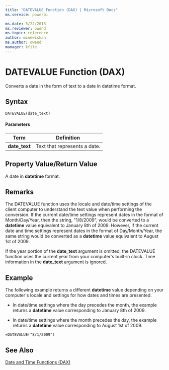 ```yaml
---
title: "DATEVALUE Function (DAX) | Microsoft Docs"
ms.service: powerbi 

ms.date: 5/22/2018
ms.reviewer: owend
ms.topic: reference
author: minewiskan
ms.author: owend
manager: kfile
---
```

# DATEVALUE Function (DAX)
Converts a date in the form of text to a date in datetime format.  
  
## Syntax  
  
```dax
DATEVALUE(date_text)  
```
  
#### Parameters  
  
|Term|Definition|  
|--------|--------------|  
|**date_text**|Text that represents a date.|  
  
## Property Value/Return Value  
A date in **datetime** format.  
  
## Remarks  
The DATEVALUE function uses the locale and date/time settings of the client computer to understand the text value when performing the conversion. If the current date/time settings represent dates in the format of Month/Day/Year, then the string, "1/8/2009", would be converted to a **datetime** value equivalent to January 8th of 2009. However, if the current date and time settings represent dates in the format of Day/Month/Year, the same string would be converted as a **datetime** value equivalent to August 1st of 2009.  
  
If the year portion of the **date_text** argument is omitted, the DATEVALUE function uses the current year from your computer's built-in clock. Time information in the **date_text** argument is ignored.  
  
## Example  
The following example returns a different **datetime** value depending on your computer's locale and settings for how dates and times are presented.  
  
-   In date/time settings where the day precedes the month, the example returns a **datetime** value corresponding to January 8th of 2009.  
  
-   In date/time settings where the month precedes the day, the example returns a **datetime** value corresponding to August 1st of 2009.  
  
```dax
=DATEVALUE("8/1/2009")  
```
  
## See Also  
[Date and Time Functions &#40;DAX&#41;](date-and-time-functions-dax.md)  
  
